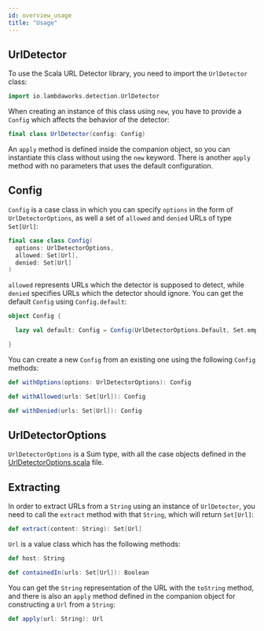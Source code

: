 ```yaml
---
id: overview_usage
title: "Usage"
---
```


## UrlDetector

To use the Scala URL Detector library, you need to import the `UrlDetector` class:

```scala
import io.lambdaworks.detection.UrlDetector
```

When creating an instance of this class using `new`, you have to provide a `Config` which affects the behavior of the detector:

```scala
final class UrlDetector(config: Config)
```

An `apply` method is defined inside the companion object, so you can instantiate this class without using the `new` keyword. There is another `apply` method with no parameters that uses the default configuration.

## Config

`Config` is a case class in which you can specify `options` in the form of `UrlDetectorOptions`, as well a set of `allowed` and `denied` URLs of type `Set[Url]`:

```scala
final case class Config(
  options: UrlDetectorOptions,
  allowed: Set[Url],
  denied: Set[Url]
)
```

`allowed` represents URLs which the detector is supposed to detect, while `denied` specifies URLs which the detector should ignore.
You can get the default `Config` using `Config.default`:

```scala
object Config {

  lazy val default: Config = Config(UrlDetectorOptions.Default, Set.empty, Set.empty)

}
```

You can create a new `Config` from an existing one using the following `Config` methods:

```scala
def withOptions(options: UrlDetectorOptions): Config

def withAllowed(urls: Set[Url]): Config

def withDenied(urls: Set[Url]): Config 
```

## UrlDetectorOptions

`UrlDetectorOptions` is a Sum type, with all the case objects defined in the [UrlDetectorOptions.scala](https://github.com/lambdaworks/scurl-detector/blob/main/src/main/scala/io/lambdaworks/detection/UrlDetectorOptions.scala) file.

## Extracting

In order to extract URLs from a `String` using an instance of `UrlDetector`, you need to call the `extract` method with that `String`, which will return `Set[Url]`:

```scala
def extract(content: String): Set[Url]
```

`Url` is a value class which has the following methods:

```scala
def host: String

def containedIn(urls: Set[Url]): Boolean
```

You can get the `String` representation of the URL with the `toString` method, and there is also an `apply` method defined in the companion object for constructing a `Url` from a `String`:

```scala
def apply(url: String): Url
```
